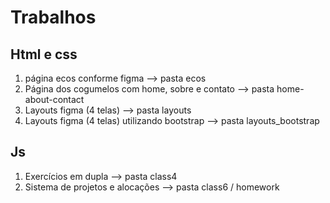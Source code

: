 # Trabalhos

## Html e css

1. página ecos conforme figma --> pasta ecos
2. Página dos cogumelos com home, sobre e contato --> pasta home-about-contact
3. Layouts figma (4 telas) --> pasta layouts
4. Layouts figma (4 telas) utilizando bootstrap --> pasta layouts_bootstrap

## Js 
1. Exercícios em dupla --> pasta class4
2. Sistema de projetos e alocações --> pasta class6 / homework
